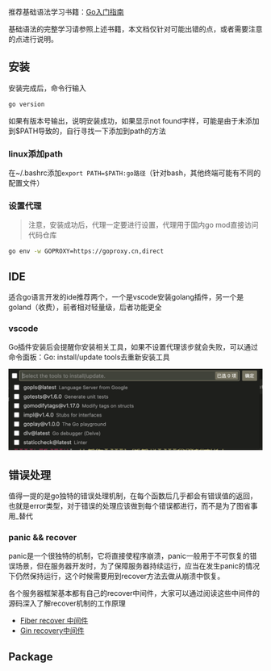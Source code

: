 推荐基础语法学习书籍：[Go入门指南](https://github.com/unknwon/the-way-to-go_ZH_CN)

基础语法的完整学习请参照上述书籍，本文档仅针对可能出错的点，或者需要注意的点进行说明。

## 安装

安装完成后，命令行输入
``` bash
go version
```
如果有版本号输出，说明安装成功，如果显示not found字样，可能是由于未添加到$PATH导致的，自行寻找一下添加到path的方法

### linux添加path

在~/.bashrc添加`export PATH=$PATH:go路径`（针对bash，其他终端可能有不同的配置文件）

### 设置代理

> 注意，安装成功后，代理一定要进行设置，代理用于国内go mod直接访问代码仓库

``` bash
go env -w GOPROXY=https://goproxy.cn,direct
```

## IDE

适合go语言开发的ide推荐两个，一个是vscode安装golang插件，另一个是goland（收费），前者相对轻量级，后者功能更全

### vscode

Go插件安装后会提醒你安装相关工具，如果不设置代理该步就会失败，可以通过命令面板：Go: install/update tools去重新安装工具

![](./image/0/1.png)

## 错误处理

值得一提的是go独特的错误处理机制，在每个函数后几乎都会有错误值的返回，也就是error类型，对于错误的处理应该做到每个错误都进行，而不是为了图省事用_替代

### panic && recover

panic是一个很独特的机制，它将直接使程序崩溃，panic一般用于不可恢复的错误场景，但在服务器开发时，为了保障服务器持续运行，应当在发生panic的情况下仍然保持运行，这个时候需要用到recover方法去做从崩溃中恢复。

各个服务器框架基本都有自己的recover中间件，大家可以通过阅读这些中间件的源码深入了解recover机制的工作原理
- [Fiber recover 中间件](https://github.com/gofiber/fiber/tree/main/middleware/recover)
- [Gin recovery中间件](https://github.com/gin-gonic/gin/blob/master/recovery.go#L33)

## Package

